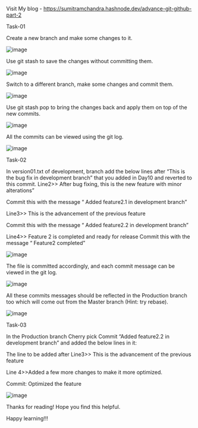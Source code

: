 Visit My blog - https://sumitramchandra.hashnode.dev/advance-git-github-part-2

Task-01

Create a new branch and make some changes to it.

![image](https://user-images.githubusercontent.com/119837985/228772968-b67b01c9-310b-4b4e-844d-4a782b15134a.png)

Use git stash to save the changes without committing them.

![image](https://user-images.githubusercontent.com/119837985/228773039-ef783d49-86d6-4b3c-8d5d-810d8fcf76b1.png)

Switch to a different branch, make some changes and commit them.

![image](https://user-images.githubusercontent.com/119837985/228773069-c17c45cd-df7d-4fe3-b961-717d5ee64721.png)

Use git stash pop to bring the changes back and apply them on top of the new commits.

![image](https://user-images.githubusercontent.com/119837985/228773101-8e287ece-f684-472e-bad7-382e1dc5c65a.png)

All the commits can be viewed using the git log.

![image](https://user-images.githubusercontent.com/119837985/228773168-4b696278-56db-4b5b-898b-8e8e14de8ed3.png)


Task-02

In version01.txt of development, branch add the below lines after “This is the bug fix in development branch” that you added in Day10 and reverted to this commit.
Line2>> After bug fixing, this is the new feature with minor alterations”

Commit this with the message “ Added feature2.1 in development branch”

Line3>> This is the advancement of the previous feature

Commit this with the message “ Added feature2.2 in development branch”

Line4>> Feature 2 is completed and ready for release Commit this with the message “ Feature2 completed”

![image](https://user-images.githubusercontent.com/119837985/228773224-6222ccf2-1abe-4534-872e-71528289a65e.png)

The file is committed accordingly, and each commit message can be viewed in the git log.

![image](https://user-images.githubusercontent.com/119837985/228773277-a02d0b8e-d164-41ad-a554-b2d767222c71.png)

All these commits messages should be reflected in the Production branch too which will come out from the Master branch (Hint: try rebase).

![image](https://user-images.githubusercontent.com/119837985/228773365-caebaed6-fb57-4d75-b011-a6caad3725cb.png)

Task-03

In the Production branch Cherry pick Commit “Added feature2.2 in development branch” and added the below lines in it:

The line to be added after Line3>> This is the advancement of the previous feature

Line 4>>Added a few more changes to make it more optimized.

Commit: Optimized the feature

![image](https://user-images.githubusercontent.com/119837985/228773442-2cfa02bf-92c8-4cf0-8e1c-62a77201d73d.png)

Thanks for reading! Hope you find this helpful.

Happy learning!!!
